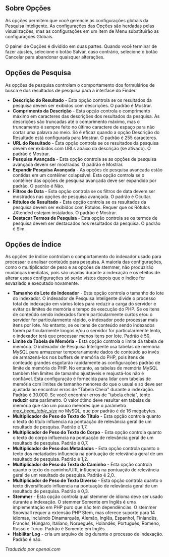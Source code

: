 <!-- Filename: Smart_Search_configuration_options / Display title: Opções de Busca Inteligente  -->

## Sobre Opções

As opções permitem que você gerencie as configurações globais da Pesquisa Inteligente. As configurações das Opções são herdadas pelas visualizações, mas as configurações em um Item de Menu substituirão as configurações Globais.

O painel de Opções é dividido em duas partes. Quando você terminar de fazer ajustes, selecione o botão Salvar, caso contrário, selecione o botão Cancelar para abandonar quaisquer alterações.

## Opções de Pesquisa

As opções de pesquisa controlam o comportamento dos formulários de busca e dos resultados de pesquisa para a interface do Finder.

- **Descrição do Resultado** - Esta opção controla se os resultados da pesquisa devem ser exibidos com descrições. O padrão é Mostrar.
- **Comprimento da Descrição** - Esta opção controla o comprimento máximo em caracteres das descrições dos resultados da pesquisa. As descrições são truncadas até o comprimento máximo, mas o truncamento é sempre feito no último caractere de espaço para não cortar uma palavra ao meio. Só é eficaz quando a opção Descrição do Resultado está configurada para Mostrar. O padrão é 255 caracteres.
- **URL do Resultado** - Esta opção controla se os resultados da pesquisa devem ser exibidos com URLs abaixo da descrição (se ativado). O padrão é Mostrar.
- **Pesquisa Avançada** - Esta opção controla se as opções de pesquisa avançada devem ser mostradas. O padrão é Mostrar.
- **Expandir Pesquisa Avançada** - As opções de pesquisa avançada estão contidas em um contêiner colapsável. Esta opção controla se o contêiner das opções de pesquisa avançada deve ser expandido por padrão. O padrão é Não.
- **Filtros de Data** - Esta opção controla se os filtros de data devem ser mostrados nas opções de pesquisa avançada. O padrão é Ocultar.
- **Rótulos de Resultado** - Esta opção controla se os resultados da pesquisa devem ser exibidos com Rótulos. Requer que os Rótulos JXtended estejam instalados. O padrão é Mostrar.
- **Destacar Termos de Pesquisa** - Esta opção controla se os termos de pesquisa devem ser destacados nos resultados da pesquisa. O padrão é Sim.

## Opções de Índice

As opções de índice controlam o comportamento do indexador usado para processar e analisar conteúdo para pesquisa. A maioria das configurações, como o multiplicador de peso e as opções de stemmer, não produzirão mudanças imediatas, pois são usadas durante a indexação e os efeitos de alterar essas configurações só serão vistos depois que o índice for esvaziado e executado novamente.

- **Tamanho do Lote do Indexador** - Esta opção controla o tamanho do lote do indexador. O indexador de Pesquisa Inteligente divide o processo total de indexação em vários lotes para reduzir a carga do servidor e evitar os limites de memória e tempo de execução do PHP. Se os itens de conteúdo sendo indexados forem particularmente curtos e/ou o servidor for particularmente rápido, o indexador pode processar mais itens por lote. No entanto, se os itens de conteúdo sendo indexados forem particularmente longos e/ou o servidor for particularmente lento, o indexador terá que processar menos itens por lote. Padrão é 50.
- **Limite da Tabela de Memória** - Esta opção controla o limite da tabela de memória. O indexador de Pesquisa Inteligente usa tabelas de memória MySQL para armazenar temporariamente dados de conteúdo ao invés de armazená-los nos buffers de memória do PHP, pois itens de conteúdo grandes esgotarão rapidamente as configurações padrão de limite de memória do PHP. No entanto, as tabelas de memória MySQL também têm limites de tamanho ajustáveis e reajustá-los não é confiável. Esta configuração é fornecida para lidar com tabelas de memória com limites de tamanho menores do que o usual e só deve ser ajustada ao encontrar erros de "Tabela Cheia" durante a indexação. Padrão é 30.000. Se você encontrar erros de "tabela cheia", tente **reduzir** este parâmetro. O valor ótimo deve resultar em tabelas de memória que são um pouco menores que o parâmetro <a href="http://dev.mysql.com/doc/refman/5.1/en/server-system-variables.html#sysvar_max_heap_table_size" rel="nofollow noreferrer noopener"><em>max_heap_table_size</em></a> no MySQL, que por padrão é de 16 megabytes.
- **Multiplicador de Peso do Texto do Título** - Esta opção controla quanto o texto do título influencia na pontuação de relevância geral de um resultado de pesquisa. Padrão é 1,7.
- **Multiplicador de Peso do Texto do Corpo** - Esta opção controla quanto o texto do corpo influencia na pontuação de relevância geral de um resultado de pesquisa. Padrão é 0,7.
- **Multiplicador de Peso dos Metadados** - Esta opção controla quanto o texto dos metadados influencia na pontuação de relevância geral de um resultado de pesquisa. Padrão é 1,2.
- **Multiplicador de Peso do Texto do Caminho** - Esta opção controla quanto o texto do caminho/URL influencia na pontuação de relevância geral de um resultado de pesquisa. Padrão é 2,0.
- **Multiplicador de Peso de Texto Diverso** - Esta opção controla quanto o texto diversificado influencia na pontuação de relevância geral de um resultado de pesquisa. Padrão é 0,3.
- **Stemmer** - Esta opção controla qual stemmer de idioma deve ser usado durante a indexação. O stemmer Somente em Inglês é uma implementação em PHP puro que não tem dependências. O stemmer Snowball requer a extensão PHP Stem, mas oferece suporte para 14 idiomas, incluindo Dinamarquês, Alemão, Inglês, Espanhol, Finlandês, Francês, Húngaro, Italiano, Norueguês, Holandês, Português, Romeno, Russo e Turco. Padrão é Somente em Inglês.
- **Habilitar Log** - cria um arquivo de log durante o processo de indexação. Padrão é não.

*Traduzido por openai.com*

